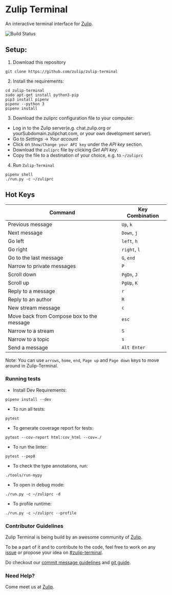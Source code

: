 # Zulip Terminal

An interactive terminal interface for [Zulip](https://zulipchat.com).

![Build Status](https://travis-ci.org/zulip/zulip-terminal.svg?branch=master)

 ## Setup:
  1. Download this repository
  ```
  git clone https://github.com/zulip/zulip-terminal
  ```

  2. Install the requirements:
  ```
  cd zulip-terminal
  sudo apt-get install python3-pip
  pip3 install pipenv
  pipenv --python 3
  pipenv install
  ```

  3. Download the zuliprc configuration file to your computer:

  - Log in to the Zulip server(e.g. chat.zulip.org or yourSubdomain.zulipchat.com, or your own development server).
  - Go to _Settings_ -> _Your account_
  - Click on `Show/Change your API key` under the _API key_ section.
  - Download the `zuliprc` file by clicking _Get API key_.
  - Copy the file to a destination of your choice, e.g. to `~/zuliprc`


  4. Run `Zulip-Terminal`
  ```
  pipenv shell
  ./run.py -c ~/zuliprc
  ```


## Hot Keys
| Command | Key Combination |
| ------- | --------------- |
| Previous message | `Up`, `k` |
| Next message | `Down`, `j` |
| Go left | `left`, `h` |
| Go right | `right`, `l` |
| Go to the last message | `G`, `end` |
| Narrow to private messages | `P` |
| Scroll down | `PgDn`, `J` |
| Scroll up | `PgUp`, `K` |
| Reply to a message | `r` |
| Reply to an author | `R` |
| New stream message | `c` |
| Move back from Compose box to the message | `esc` |
| Narrow to a stream | `S` |
| Narrow to a topic | `s` |
| Send a message | `Alt Enter` |

Note: You can use `arrows`, `home`, `end`, `Page up` and `Page down` keys to move around in Zulip-Terminal.

### Running tests

* Install Dev Requirements:
```
pipenv install --dev
```

* To run all tests:
```
pytest
```

* To generate coverage report for tests:
```
pytest --cov-report html:cov_html --cov=./
```

* To run the linter:
```
pytest --pep8
```

* To check the type annotations, run:
```
./tools/run-mypy
```

* To open in debug mode:
```
./run.py -c ~/zuliprc -d
```

* To profile runtime:
```
./run.py -c ~/zuliprc --profile
```

### Contributor Guidelines

Zulip Terminal is being build by an awesome community of [Zulip](https://zulipchat.com/team).

To be a part of it and to contribute to the code, feel free to work on any [issue](https://github.com/zulip/zulip-terminal/issues) or propose your idea on
[#zulip-terminal](https://chat.zulip.org/#narrow/stream/206-zulip-terminal).

Do checkout our [commit message guidelines](http://zulip.readthedocs.io/en/latest/contributing/version-control.html) and 
[git guide](http://zulip.readthedocs.io/en/latest/git/index.html).

### **Need Help?**
Come meet us at [Zulip](https://chat.zulip.org/#narrow/stream/206-zulip-terminal).
